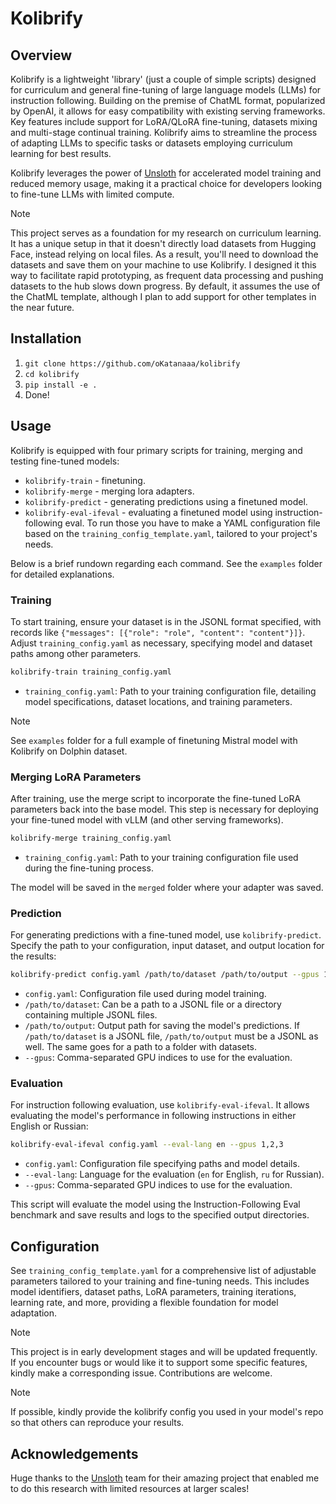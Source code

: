 # Kolibrify

## Overview

Kolibrify is a lightweight 'library' (just a couple of simple scripts) designed for curriculum and general fine-tuning of large language models (LLMs) for instruction following. Building on the premise of ChatML format, popularized by OpenAI, it allows for easy compatibility with existing serving frameworks. Key features include support for LoRA/QLoRA fine-tuning, datasets mixing and multi-stage continual training. Kolibrify aims to streamline the process of adapting LLMs to specific tasks or datasets employing curriculum learning for best results.

Kolibrify leverages the power of [Unsloth](https://github.com/unslothai/unsloth) for accelerated model training and reduced memory usage, making it a practical choice for developers looking to fine-tune LLMs with limited compute.

> [!NOTE]
> This project serves as a foundation for my research on curriculum learning. It has a unique setup in that it doesn't directly load datasets from Hugging Face, instead relying on local files. As a result, you'll need to download the datasets and save them on your machine to use Kolibrify. I designed it this way to facilitate rapid prototyping, as frequent data processing and pushing datasets to the hub slows down progress. By default, it assumes the use of the ChatML template, although I plan to add support for other templates in the near future.

## Installation

1. `git clone https://github.com/oKatanaaa/kolibrify`
2. `cd kolibrify`
3. `pip install -e .`
4. Done!

## Usage

Kolibrify is equipped with four primary scripts for training, merging and testing fine-tuned models: 
- `kolibrify-train` - finetuning.
- `kolibrify-merge` - merging lora adapters.
- `kolibrify-predict` - generating predictions using a finetuned model.
- `kolibrify-eval-ifeval` - evaluating a finetuned model using instruction-following eval.
To run those you have to make a YAML configuration file based on the `training_config_template.yaml`, tailored to your project's needs.

Below is a brief rundown regarding each command. See the `examples` folder for detailed explanations.

### Training

To start training, ensure your dataset is in the JSONL format specified, with records like `{"messages": [{"role": "role", "content": "content"}]}`. Adjust `training_config.yaml` as necessary, specifying model and dataset paths among other parameters.

```bash
kolibrify-train training_config.yaml
```

- `training_config.yaml`: Path to your training configuration file, detailing model specifications, dataset locations, and training parameters.

> [!NOTE]
> See `examples` folder for a full example of finetuning Mistral model with Kolibrify on Dolphin dataset.

### Merging LoRA Parameters

After training, use the merge script to incorporate the fine-tuned LoRA parameters back into the base model. This step is necessary for deploying your fine-tuned model with vLLM (and other serving frameworks).

```bash
kolibrify-merge training_config.yaml
```

- `training_config.yaml`: Path to your training configuration file used during the fine-tuning process.

The model will be saved in the `merged` folder where your adapter was saved.

### Prediction

For generating predictions with a fine-tuned model, use `kolibrify-predict`. Specify the path to your configuration, input dataset, and output location for the results:

```bash
kolibrify-predict config.yaml /path/to/dataset /path/to/output --gpus 1,2,3
```

- `config.yaml`: Configuration file used during model training.
- `/path/to/dataset`: Can be a path to a JSONL file or a directory containing multiple JSONL files.
- `/path/to/output`: Output path for saving the model's predictions. If `/path/to/dataset` is a JSONL file, `/path/to/output` must be a JSONL as well. The same goes for a path to a folder with datasets.
- `--gpus`: Comma-separated GPU indices to use for the evaluation.

### Evaluation

For instruction following evaluation, use `kolibrify-eval-ifeval`. It allows evaluating the model's performance in following instructions in either English or Russian:

```bash
kolibrify-eval-ifeval config.yaml --eval-lang en --gpus 1,2,3
```

- `config.yaml`: Configuration file specifying paths and model details.
- `--eval-lang`: Language for the evaluation (`en` for English, `ru` for Russian).
- `--gpus`: Comma-separated GPU indices to use for the evaluation.

This script will evaluate the model using the Instruction-Following Eval benchmark and save results and logs to the specified output directories.

## Configuration

See `training_config_template.yaml` for a comprehensive list of adjustable parameters tailored to your training and fine-tuning needs. This includes model identifiers, dataset paths, LoRA parameters, training iterations, learning rate, and more, providing a flexible foundation for model adaptation.

> [!NOTE]
> This project is in early development stages and will be updated frequently. If you encounter bugs or would like it to support some specific features, kindly make a corresponding issue. Contributions are welcome.

> [!NOTE]
> If possible, kindly provide the kolibrify config you used in your model's repo so that others can reproduce your results.

## Acknowledgements

Huge thanks to the [Unsloth](https://github.com/unslothai/unsloth) team for their amazing project that enabled me to do this research with limited resources at larger scales!
